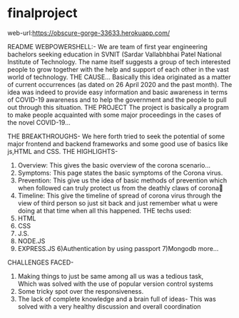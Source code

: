 # finalproject
web-url:https://obscure-gorge-33633.herokuapp.com/

README
WEBPOWERSHELL:-
   					We are team of first year engineering bachelors seeking education in SVNIT (Sardar Vallabhbhai Patel National Institute of Technology.
 			The name itself suggests a group of tech interested people to grow together with the help and support of each other in the vast world of technology.
THE CAUSE...
			Basically this idea originated as a matter of current occurrences (as dated on 26 April 2020 and the past month).
The idea was indeed to provide easy information and basic awareness in terms of COVID-19 awareness and to help the government and the people to pull out through this situation.
THE PROJECT
			The project is basically a program to make people acquainted with some major proceedings in the cases of the novel COVID-19...
 
THE BREAKTHROUGHS-
					We here forth tried to seek the potential of some major frontend and backend frameworks and some good use of basics like js,HTML and CSS.
THE HIGHLIGHTS-
1) Overview:
			This gives the basic overview of the corona scenario...
2) Symptoms:
			This page states the basic symptoms of the Corona virus.
3) Prevention:
   			This give us the idea of basic methods of prevention which when followed can truly protect us from the deathly claws of corona
4) Timeline:
		This give the timeline of spread of corona virus through the view of third person so just sit back and just remember what u were doing at that time when all this happened.
THE techs used:
1) HTML
2) CSS
3) J.S.
4) NODE.JS
5) EXPRESS.JS 
6)Authentication by using passport
7)Mongodb
more...

CHALLENGES FACED-
 1) Making things to just be same among all us was a tedious task,  
Which was solved with the use of popular version control systems
2) Some tricky spot over the responsiveness.
3) The lack of complete knowledge and a brain full of ideas-
This was solved with a very healthy discussion and overall coordination
